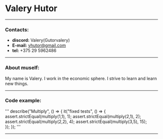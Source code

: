 # Valery Hutor

---

### Contacts:

- **discord:** Valery(Gutorvalery)
- **E-mail:** vhutor@gmail.com
- **tel:** +375 29 5962486

---

### About muself:

My name is Valery. I work in the economic sphere. I strive to learn and learn new things.

---

### Code example:

'''
describe("Multiply", () => {
  it("fixed tests", () => {
    assert.strictEqual(multiply(1,1), 1);
    assert.strictEqual(multiply(2,1), 2);
    assert.strictEqual(multiply(2,2), 4);
    assert.strictEqual(multiply(3,5), 15);   
  });
});
'''

---


